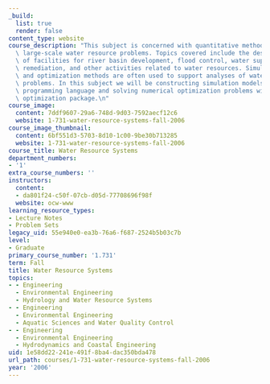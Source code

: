 ```yaml
---
_build:
  list: true
  render: false
content_type: website
course_description: "This subject is concerned with quantitative methods for analyzing\
  \ large-scale water resource problems. Topics covered include the design and management\
  \ of facilities for river basin development, flood control, water supply, groundwater\
  \ remediation, and other activities related to water resources. Simulation models\
  \ and optimization methods are often used to support analyses of water resource\
  \ problems. In this subject we will be constructing simulation models with the MATLAB\xAE\
  \ programming language and solving numerical optimization problems with the GAMS\
  \ optimization package.\n"
course_image:
  content: 7ddf9607-29a6-748d-9d03-7592aecf12c6
  website: 1-731-water-resource-systems-fall-2006
course_image_thumbnail:
  content: 6bf551d3-5703-8d10-1c00-9be30b713285
  website: 1-731-water-resource-systems-fall-2006
course_title: Water Resource Systems
department_numbers:
- '1'
extra_course_numbers: ''
instructors:
  content:
  - da801f24-c50f-07cb-d05d-77708696f98f
  website: ocw-www
learning_resource_types:
- Lecture Notes
- Problem Sets
legacy_uid: 55e940e0-ea3b-76a6-f687-2524b5b03c7b
level:
- Graduate
primary_course_number: '1.731'
term: Fall
title: Water Resource Systems
topics:
- - Engineering
  - Environmental Engineering
  - Hydrology and Water Resource Systems
- - Engineering
  - Environmental Engineering
  - Aquatic Sciences and Water Quality Control
- - Engineering
  - Environmental Engineering
  - Hydrodynamics and Coastal Engineering
uid: 1e58dd22-241e-491f-8ba4-dac350bda478
url_path: courses/1-731-water-resource-systems-fall-2006
year: '2006'
---
```

